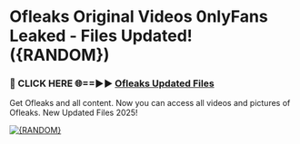 # Ofleaks Original Videos 0nlyFans Leaked - Files Updated! ({RANDOM})

<h3>🔴 CLICK HERE 🌐==►► <a href="https://betterlinks.top/A2PfLJ" rel="nofollow">Ofleaks Updated Files</a></h3>

Get Ofleaks and all content. Now you can access all videos and pictures of Ofleaks. New Updated Files 2025!

[![{RANDOM}](https://i.imgur.com/ppqm5kG.gif)](https://betterlinks.top/A2PfLJ)